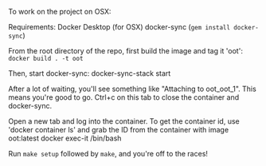 To work on the project on OSX:

Requirements:
Docker Desktop (for OSX)
docker-sync (`gem install docker-sync`)

From the root directory of the repo, first build the image and tag it 'oot':
`docker build . -t oot`

Then, start docker-sync:
docker-sync-stack start

After a lot of waiting, you'll see something like "Attaching to oot_oot_1". This means you're good to go. Ctrl+c on this tab to close the container and docker-sync.

Open a new tab and log into the container. To get the container id, use 'docker container ls' and grab the ID from the container with image oot:latest
docker exec-it <CONTAINER-ID> /bin/bash

Run `make setup` followed by `make`, and you're off to the races!
